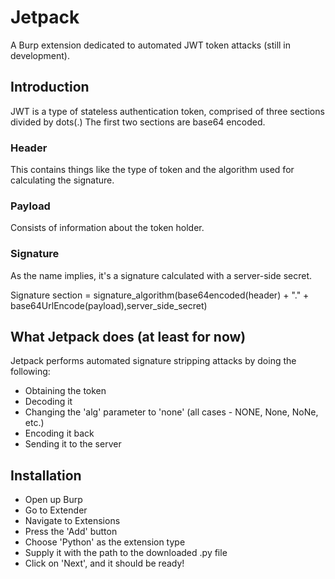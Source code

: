 # Jetpack
A Burp extension dedicated to automated JWT token attacks (still in development).

## Introduction
JWT is a type of stateless authentication token, comprised of three sections divided by dots(.)
The first two sections are base64 encoded.

### Header
This contains things like the type of token and the algorithm used for calculating the signature.

### Payload
Consists of information about the token holder.

### Signature
As the name implies, it's a signature calculated with a server-side secret.

Signature section = signature_algorithm(base64encoded(header) + "." + base64UrlEncode(payload),server_side_secret)

## What Jetpack does (at least for now)
Jetpack performs automated signature stripping attacks by doing the following:
+ Obtaining the token
+ Decoding it
+ Changing the 'alg' parameter to 'none' (all cases - NONE, None, NoNe, etc.)
+ Encoding it back
+ Sending it to the server

## Installation
+ Open up Burp
+ Go to Extender
+ Navigate to Extensions
+ Press the 'Add' button
+ Choose 'Python' as the extension type
+ Supply it with the path to the downloaded .py file
+ Click on 'Next', and it should be ready!
